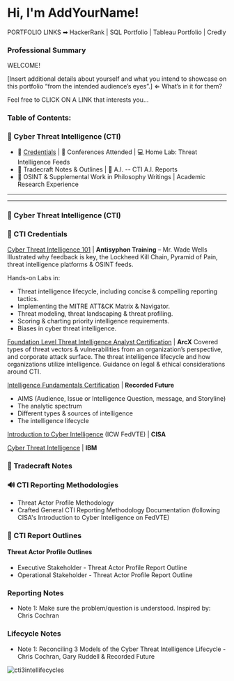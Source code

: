 # Hi, I'm AddYourName!

PORTFOLIO LINKS ➡ HackerRank | SQL Portfolio | Tableau Portfolio | Credly

### Professional Summary

WELCOME!

[Insert additional details about yourself and what you intend to showcase on this portfolio “from the intended audience’s eyes”.] ⇐ What’s in it for them?

Feel free to CLICK ON A LINK that interests you…

### Table of Contents:

### 🔗 Cyber Threat Intelligence (CTI)

- 📜 [Credentials](https://github.com/groove1224#-cti-credentials) | 🎤 Conferences Attended | 💻 Home Lab: Threat Intelligence Feeds
- 📝 Tradecraft Notes & Outlines | 🤖 A.I. -- CTI A.I. Reports
- 📲 OSINT & Supplemental Work in Philosophy Writings | Academic Research Experience

------------
------------

### 🔗 Cyber Threat Intelligence (CTI)

<h3>📜 CTI Credentials</h3> 

<ins>Cyber Threat Intelligence 101</ins> | <b>Antisyphon Training</b> – Mr. Wade Wells <br />
Illustrated why feedback is key, the Lockheed Kill Chain, Pyramid of Pain, threat intelligence platforms & OSINT feeds.

Hands-on Labs in:

- Threat intelligence lifecycle, including concise & compelling reporting tactics.
- Implementing the MITRE ATT&CK Matrix & Navigator.
- Threat modeling, threat landscaping & threat profiling.
- Scoring & charting priority intelligence requirements.
- Biases in cyber threat intelligence.

<ins>Foundation Level Threat Intelligence Analyst Certification</ins> | <b>ArcX</b>
Covered types of threat vectors & vulnerabilities from an organization’s perspective, and corporate attack surface. The threat intelligence lifecycle and how organizations utilize intelligence. Guidance on legal & ethical considerations around CTI.

<ins>Intelligence Fundamentals Certification</ins> | <b>Recorded Future</b>
- AIMS (Audience, Issue or Intelligence Question, message, and Storyline)
- The analytic spectrum
- Different types & sources of intelligence
- The intelligence lifecycle

<ins>Introduction to Cyber Intelligence</ins> (ICW FedVTE) | <b>CISA</b>

<ins>Cyber Threat Intelligence</ins> | <b>IBM</b>

### 📝 Tradecraft Notes

### 🔊 CTI Reporting Methodologies
- Threat Actor Profile Methodology
- Crafted General CTI Reporting Methodology Documentation (following CISA's Introduction to Cyber Intelligence on FedVTE)

### 📜 CTI Report Outlines

#### Threat Actor Profile Outlines
- Executive Stakeholder - Threat Actor Profile Report Outline
- Operational Stakeholder - Threat Actor Profile Report Outline

### Reporting Notes
- Note 1: Make sure the problem/question is understood. Inspired by: Chris Cochran

### Lifecycle Notes

- Note 1: Reconciling 3 Models of the Cyber Threat Intelligence Lifecycle - Chris Cochran, Gary Ruddell & Recorded Future

![cti3intellifecycles](https://github.com/user-attachments/assets/1ddfbf79-197d-4636-a235-fdc84f3e7fd1)



